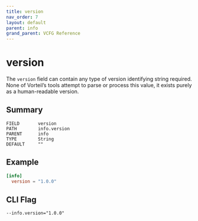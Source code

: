 ```yaml
---
title: version
nav_order: 7
layout: default
parent: info
grand_parent: VCFG Reference
---
```


# version

The `version` field can contain any type of version identifying string required. None of Vorteil’s tools attempt to parse or process this value, it exists purely as a human-readable version.

## Summary

```
FIELD       version
PATH        info.version
PARENT      info
TYPE        String
DEFAULT     ""
```

## Example

```toml
[info]
  version = "1.0.0"
```

## CLI Flag

```
--info.version="1.0.0"
```